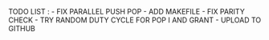 TODO LIST : - FIX PARALLEL PUSH POP
	    - ADD MAKEFILE
	    - FIX PARITY CHECK
	    - TRY RANDOM DUTY CYCLE FOR POP I AND GRANT
	    - UPLOAD TO GITHUB
		
